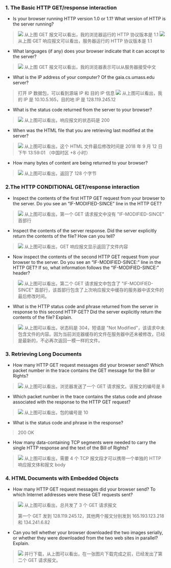 ### 1. The Basic HTTP GET/response interaction 

* Is your browser running HTTP version 1.0 or 1.1?  What version of HTTP is the server running? 

> 
> ![](https://github.com/YangXiaoHei/Networking/blob/master/02%20应用层/images/wl1.png)
> 从上图 GET 报文可以看出，我的浏览器运行的 HTTP 协议版本是 1.1
> ![](https://github.com/YangXiaoHei/Networking/blob/master/02%20应用层/images/wl2.png)
> 从上图 GET 响应报文可以看出，服务器运行的 HTTP 协议版本是 1.1

* What languages (if any) does your browser indicate that it can accept to the server? 

> ![](https://github.com/YangXiaoHei/Networking/blob/master/02%20应用层/images/wl3.png)
> 从上图 GET 报文可以看出，我的浏览器表示可以从服务器接受中文

* What is the IP address of your computer?  Of the gaia.cs.umass.edu server? 

> 打开 IP 数据包，可以看到源端 IP 和 目的 IP 信息
> ![](https://github.com/YangXiaoHei/Networking/blob/master/02%20应用层/images/wl4.png)
> 从上图可以看出，我的 IP 是 10.10.5.165，目的地 IP 是 128.119.245.12

* What is the status code returned from the server to your browser? 

> 
> ![](https://github.com/YangXiaoHei/Networking/blob/master/02%20应用层/images/wl5.png)
> 从上图可以看出，响应报文的状态码是 200

* When was the HTML file that you are retrieving last modified at the server? 

>
> ![](https://github.com/YangXiaoHei/Networking/blob/master/02%20应用层/images/wl6.png)
> 从上图可以看出，这个 HTML 文件最后修改时间是 2018 年 9 月 12 日下午 13:59:01 （中国时区 +8 小时）

* How many bytes of content are being returned to your browser? 

>
> ![](https://github.com/YangXiaoHei/Networking/blob/master/02%20应用层/images/wl7.png)
> 从上图可以看出，返回了 128 个字节

### 2.The HTTP CONDITIONAL GET/response interaction 

* Inspect the contents of the first HTTP GET request from your browser to the server.  Do you see an “IF-MODIFIED-SINCE” line in the HTTP GET? 

>
> ![](https://github.com/YangXiaoHei/Networking/blob/master/02%20应用层/images/wl8.png)
> 从上图可以看出，第一个 GET 请求报文中没有 "IF-MODIFIED-SINCE" 首部行

* Inspect the contents of the server response. Did the server explicitly return the contents of the file?  How can you tell? 

>
>![](https://github.com/YangXiaoHei/Networking/blob/master/02%20应用层/images/wl9.png)
> 从上图可以看出，GET 响应报文显示返回了文件内容

* Now inspect the contents of the second HTTP GET request from your browser to the server.  Do you see an “IF-MODIFIED-SINCE:” line in the HTTP GET? If so, what information follows the “IF-MODIFIED-SINCE:” header? 

>
>![](https://github.com/YangXiaoHei/Networking/blob/master/02%20应用层/images/wl10.png)
> 从上图可以看出，第二个 GET 请求报文中包含了 "IF-MODIFIED-SINCE" 首部行，该首部行包含了上次响应报文中缓存的服务器中该文件的最后修改时间。

* What is the HTTP status code and phrase returned from the server in response to this second HTTP GET?  Did the server explicitly return the contents of the file? Explain. 

>
>![](https://github.com/YangXiaoHei/Networking/blob/master/02%20应用层/images/wl11.png)
> 从上图可以看出，状态码是 304，短语是 "Not Modified"，该请求中未包含文件的内容。因为当前浏览器缓存的文件在服务器中还未被修改，已经是最新的，不必再次返回一模一样的文件。

### 3. Retrieving Long Documents 

* How many HTTP GET request messages did your browser send? Which packet number in the trace contains the GET message for the Bill or Rights? 

>
> ![](https://github.com/YangXiaoHei/Networking/blob/master/02%20应用层/images/wl12.png)
> 从上图可以看出，浏览器发送了一个 GET 请求报文。该报文的编号是 8

* Which packet number in the trace contains the status code and phrase associated with the response to the HTTP GET request? 

>
>![](https://github.com/YangXiaoHei/Networking/blob/master/02%20应用层/images/wl13.png)
> 从上图可以看出，包的编号是 10

* What is the status code and phrase in the response? 

> 200 OK

* How many data-containing TCP segments were needed to carry the single HTTP response and the text of the Bill of Rights? 

>
>![](https://github.com/YangXiaoHei/Networking/blob/master/02%20应用层/images/wl14.png)
> 从上图可以看出，需要 4 个 TCP 报文段才可以携带一个单独的 HTTP 响应报文体和报文 body

### 4. HTML Documents with Embedded Objects

* How many HTTP GET request messages did your browser send?  To which Internet addresses were these GET requests sent? 

>
> ![](https://github.com/YangXiaoHei/Networking/blob/master/02%20应用层/images/wl15.png)
> 从上图可以看出，总共发了 3 个 GET 请求报文
> 
> 第一个 GET 发到 128.119.245.12，其他两个报文分别发到 165.193.123.218 和 134.241.6.82

* Can you tell whether your browser downloaded the two images serially, or whether they were downloaded from the two web sites in parallel?  Explain. 

>
> ![](https://github.com/YangXiaoHei/Networking/blob/master/02%20应用层/images/wl15.png)
> 并行下载，从上图可以看出，在一张图片下载完成之前，已经发出了第二个 GET 请求报文。



